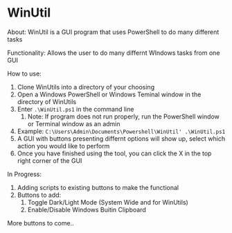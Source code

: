 # **WinUtil**

About: WinUtil is a GUI program that uses PowerShell to do many different tasks

Functionality: Allows the user to do many differnt WIndows tasks from one GUI


How to use:

1. Clone WinUtils into a directory of your choosing
2. Open a Windows PowerShell or Windows Teminal window in the directory of WinUtils
3. Enter `.\WinUtil.ps1` in the command line
   1. Note: If program does not run properly, run the PowerShell window or Terminal window as an admin
4. Example: `C:\Users\Admin\Documents\Powershell\WinUtil' .\WinUtil.ps1`
5. A GUI with buttons presenting differnt options will show up, select which action you would like to perform
6. Once you have finished using the tool, you can click the X in the top right corner of the GUI

In Progress:
1. Adding scripts to existing buttons to make the functional
2. Buttons to add:
    1. Toggle Dark/Light Mode (System Wide and for WinUtils)
    2. Enable/Disable Windows Buitin Clipboard

More buttons to come..